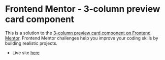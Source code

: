 # Frontend Mentor - 3-column preview card component

This is a solution to the [3-column preview card component on Frontend Mentor](https://www.frontendmentor.io/challenges/3column-preview-card-component-pH92eAR2-/hub). Frontend Mentor challenges help you improve your coding skills by building realistic projects.

- Live site [here](https://beratssert.github.io/Frontend-Mentor-Challanges/3-column-preview-card-component-main/)
